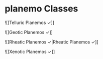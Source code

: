 # planemo Classes

![[Telluric Planemos ✓]]


![[Geotic Planemos ✓]]



![[Rheatic Planemos ✓|Rheatic Planemos ✓]]

![[Xenotic Planemos ✓]]
